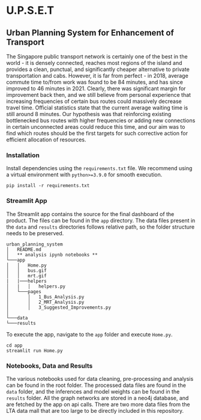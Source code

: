 # U.P.S.E.T
## Urban Planning System for Enhancement of Transport

The Singapore public transport network is certainly one of the best in the world - it is densely connected, reaches most regions of the island and provides a clean, punctual, and significantly cheaper alternative to private transportation and cabs. However, it is far from perfect - in 2018, average commute time to/from work was found to be 84 minutes, and has since improved to 46 minutes in 2021. Clearly, there was significant margin for improvement back then, and we still believe from personal experience that increasing frequencies of certain bus routes could massively decrease travel time. 
Official statistics state that the current average waiting time is still around 8 minutes. Our hypothesis was that reinforcing existing bottlenecked bus routes with higher frequencies or adding new connections in certain unconnected areas could reduce this time, and our aim was to find which routes should be the first targets for such corrective action for efficient allocation of resources.


### Installation

Install dependencies using the `requirements.txt` file. We recommend using a virtual environment with `python>=3.9.0` for smooth execution. 

```
pip install -r requirements.txt 
```

### Streamlit App

The Streamlit app contains the source for the final dashboard of the product. The files can be found in the `app` directory. The data files present in the `data` and `results` directories follows relative path, so the folder structure needs to be preserved. 

```
urban_planning_system
│   README.md
│   ** analysis ipynb notebooks **
└───app
│   │   Home.py
│   │   bus.gif
│   │   mrt.gif
|   |───helpers
│   |   │   helpers.py
│   └───pages
│       │   1_Bus_Analysis.py
│       │   2_MRT_Analysis.py
│       │   3_Suggested_Improvements.py
│   
└───data
└───results

```

To execute the app, navigate to the `app` folder and execute `Home.py`.

```
cd app
streamlit run Home.py
```

### Notebooks, Data and Results

The various notebooks used for data cleaning, pre-processing and analysis can be found in the root folder. The processed data files are found in the `data` folder, and the inferences and model weights can be found in the `results` folder. All the graph networks are stored in a neo4j database, and are fetched by the app on api calls. There are two more data files from the LTA data mall that are too large to be directly included in this repository. 

